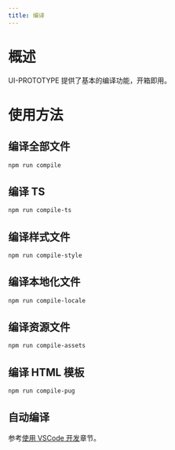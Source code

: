 ```yaml
---
title: 编译
---
```


# 概述
UI-PROTOTYPE 提供了基本的编译功能，开箱即用。

# 使用方法
## 编译全部文件
```sh
npm run compile
```

## 编译 TS
```sh
npm run compile-ts
```

## 编译样式文件
```sh
npm run compile-style
```

## 编译本地化文件
```sh
npm run compile-locale
```

## 编译资源文件
```sh
npm run compile-assets
```

## 编译 HTML 模板
```sh
npm run compile-pug
```

## 自动编译
参考[使用 VSCode 开发](../vscode)章节。
